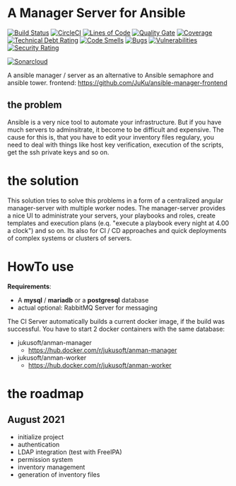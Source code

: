 # A Manager Server for Ansible

[![Build Status](https://travis-ci.com/JuKu/ansible-manager.svg?branch=master)](https://travis-ci.com/JuKu/ansible-manager)
[![CircleCI](https://circleci.com/gh/JuKu/ansible-manager/tree/master.svg?style=svg)](https://circleci.com/gh/JuKu/ansible-manager/tree/master)
[![Lines of Code](https://sonarcloud.io/api/project_badges/measure?project=com.jukusoft%3Aansible-manager-backend&metric=ncloc)](https://sonarcloud.io/dashboard/index/com.jukusoft%3Aansible-manager-backend)
[![Quality Gate](https://sonarcloud.io/api/project_badges/measure?project=com.jukusoft%3Aansible-manager-backend&metric=alert_status)](https://sonarcloud.io/dashboard/index/com.jukusoft%3Aansible-manager-backend)
[![Coverage](https://sonarcloud.io/api/project_badges/measure?project=com.jukusoft%3Aansible-manager-backend&metric=coverage)](https://sonarcloud.io/dashboard/index/com.jukusoft%3Aansible-manager-backend)
[![Technical Debt Rating](https://sonarcloud.io/api/project_badges/measure?project=com.jukusoft%3Aansible-manager-backend&metric=sqale_index)](https://sonarcloud.io/dashboard/index/com.jukusoft%3Aansible-manager-backend)
[![Code Smells](https://sonarcloud.io/api/project_badges/measure?project=com.jukusoft%3Aansible-manager-backend&metric=code_smells)](https://sonarcloud.io/dashboard/index/com.jukusoft%3Aansible-manager-backend)
[![Bugs](https://sonarcloud.io/api/project_badges/measure?project=com.jukusoft%3Aansible-manager-backend&metric=bugs)](https://sonarcloud.io/dashboard/index/com.jukusoft%3Aansible-manager-backend)
[![Vulnerabilities](https://sonarcloud.io/api/project_badges/measure?project=com.jukusoft%3Aansible-manager-backend&metric=vulnerabilities)](https://sonarcloud.io/dashboard/index/com.jukusoft%3Aansible-manager-backend)
[![Security Rating](https://sonarcloud.io/api/project_badges/measure?project=com.jukusoft%3Aansible-manager-backend&metric=security_rating)](https://sonarcloud.io/dashboard/index/com.jukusoft%3Aansible-manager-backend)

[![Sonarcloud](https://sonarcloud.io/api/project_badges/quality_gate?project=com.jukusoft%3Aansible-manager-backend)](https://sonarcloud.io/dashboard?id=com.jukusoft%3Aansible-manager-backend)


A ansible manager / server as an alternative to Ansible semaphore and ansible tower.
frontend: https://github.com/JuKu/ansible-manager-frontend

## the problem

Ansible is a very nice tool to automate your infrastructure.
But if you have much servers to adminsitrate, it become to be difficult and expensive.
The cause for this is, that you have to edit your inventory files regulary, you need to deal with things like host key verification, execution of the scripts, get the ssh private keys and so on.

# the solution

This solution tries to solve this problems in a form of a centralized angular manager-server with multiple worker nodes.
The manager-server provides a nice UI to administrate your servers, your playbooks and roles, create templates and execution plans (e.q. "execute a playbook every night at 4.00 a clock") and so on.
Its also for CI / CD approaches and quick deployments of complex systems or clusters of servers.

# HowTo use

**Requirements**:
  - A **mysql** / **mariadb** or a **postgresql** database
  - actual optional: RabbitMQ Server for messaging

The CI Server automatically builds a current docker image, if the build was successful.
You have to start 2 docker containers with the same database:
  - jukusoft/anman-manager
    * https://hub.docker.com/r/jukusoft/anman-manager
  - jukusoft/anman-worker
    * https://hub.docker.com/r/jukusoft/anman-worker

# the roadmap

## August 2021

  - initialize project
  - authentication
  - LDAP integration (test with FreeIPA)
  - permission system
  - inventory management
  - generation of inventory files